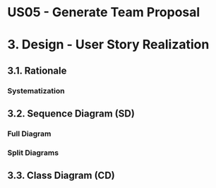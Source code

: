 # US05 - Generate Team Proposal

# 3. Design - User Story Realization 

## 3.1. Rationale

### Systematization ##

## 3.2. Sequence Diagram (SD)

### Full Diagram

### Split Diagrams

## 3.3. Class Diagram (CD)
